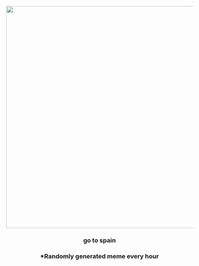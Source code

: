 <p align="center">
        <img src="https://i.redd.it/h56fdkp3wvo81.jpg" width="600" height="600">
        </p>
        <h3 align="center">go to spain</h3>
        <h3 align="center">*Randomly generated meme every hour</h3>
    